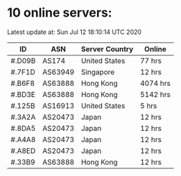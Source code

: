 # 10 online servers:

Latest update at: Sun Jul 12 18:10:14 UTC 2020

| ID | ASN | Server Country | Online |
| -- | --- | -------------- | ------ |
| #.D09B | AS174 | United States | 77 hrs |
| #.7F1D | AS63949 | Singapore | 12 hrs |
| #.B6F8 | AS63888 | Hong Kong | 4074 hrs |
| #.BD3E | AS63888 | Hong Kong | 5142 hrs |
| #.125B | AS16913 | United States | 5 hrs |
| #.3A2A | AS20473 | Japan | 12 hrs |
| #.8DA5 | AS20473 | Japan | 12 hrs |
| #.A4A8 | AS20473 | Japan | 12 hrs |
| #.A8ED | AS20473 | Japan | 12 hrs |
| #.33B9 | AS63888 | Hong Kong | 12 hrs |

